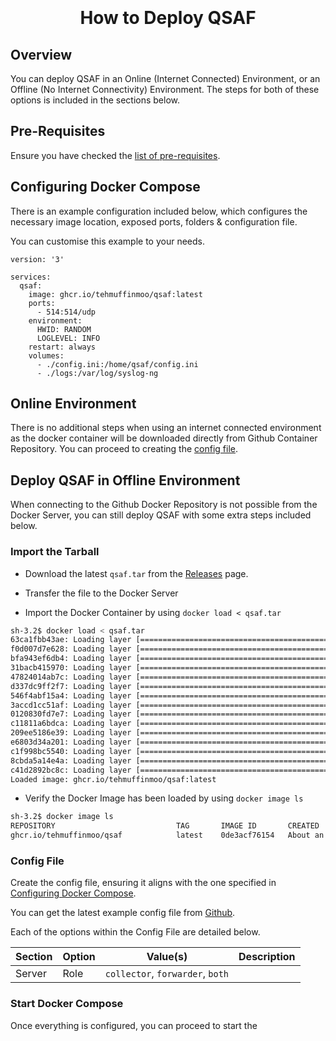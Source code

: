 <h1 align="center">
  <br>
  <!--<a href=""><img src="" alt="Markdownify" width="200"></a>-->
  <br>
  How to Deploy QSAF
  <br>
</h1>

## Overview
You can deploy QSAF in an Online (Internet Connected) Environment, or an Offline (No Internet Connectivity) Environment. The steps for both of these options is included in the sections below.

## Pre-Requisites
Ensure you have checked the [list of pre-requisites](../Pre-Requisites).

## Configuring Docker Compose

There is an example configuration included below, which configures the necessary image location, exposed ports, folders & configuration file.

You can customise this example to your needs.

```
version: '3'

services:
  qsaf:
    image: ghcr.io/tehmuffinmoo/qsaf:latest
    ports:
      - 514:514/udp
    environment:
      HWID: RANDOM
      LOGLEVEL: INFO
    restart: always
    volumes:
      - ./config.ini:/home/qsaf/config.ini
      - ./logs:/var/log/syslog-ng
```

## Online Environment
There is no additional steps when using an internet connected environment as the docker container will be downloaded directly from Github Container Repository. You can proceed to creating the <a href="#config-file">config file</a>.

## Deploy QSAF in Offline Environment
When connecting to the Github Docker Repository is not possible from the Docker Server, you can still deploy QSAF with some extra steps included below.

### Import the Tarball
* Download the latest `qsaf.tar` from the <a href="https://github.com/TehMuffinMoo/qsaf/releases" target="_blank">Releases</a> page.

* Transfer the file to the Docker Server

* Import the Docker Container by using `docker load < qsaf.tar`
```bash
sh-3.2$ docker load < qsaf.tar 
63ca1fbb43ae: Loading layer [==================================================>]  3.624MB/3.624MB
f0d007d7e628: Loading layer [==================================================>]  22.14MB/22.14MB
bfa943ef6db4: Loading layer [==================================================>]  6.301MB/6.301MB
31bacb415970: Loading layer [==================================================>]  6.215MB/6.215MB
47824014ab7c: Loading layer [==================================================>]     141B/141B
d337dc9ff2f7: Loading layer [==================================================>]     427B/427B
546f4abf15a4: Loading layer [==================================================>]  173.3kB/173.3kB
3accd1cc51af: Loading layer [==================================================>]     293B/293B
0120830fd7e7: Loading layer [==================================================>]     115B/115B
c11811a6bdca: Loading layer [==================================================>]     251B/251B
209ee5186e39: Loading layer [==================================================>]  2.304kB/2.304kB
e6803d34a201: Loading layer [==================================================>]     201B/201B
c1f998bc5540: Loading layer [==================================================>]     235B/235B
8cbda5a14e4a: Loading layer [==================================================>]     246B/246B
c41d2892bc8c: Loading layer [==================================================>]  2.299kB/2.299kB
Loaded image: ghcr.io/tehmuffinmoo/qsaf:latest
```

* Verify the Docker Image has been loaded by using `docker image ls`
```bash
sh-3.2$ docker image ls
REPOSITORY                           TAG       IMAGE ID       CREATED             SIZE
ghcr.io/tehmuffinmoo/qsaf            latest    0de3acf76154   About an hour ago   99.4MB
```

### Config File
Create the config file, ensuring it aligns with the one specified in [Configuring Docker Compose](#configuring-docker-compose).

You can get the latest example config file from [Github](https://github.com/TehMuffinMoo/qsaf/blob/main/config.ini).

Each of the options within the Config File are detailed below.

| Section | Option | Value(s) | Description |
|---------|--------|----------|-------------|
| Server  | Role   | `collector`, `forwarder`, `both` | |

### Start Docker Compose
Once everything is configured, you can proceed to start the